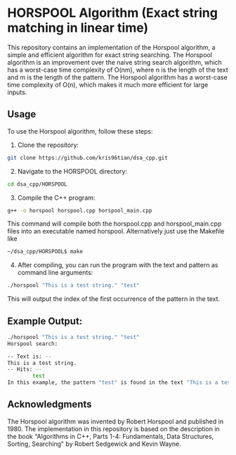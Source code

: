 # HORSPOOL Algorithm (Exact string matching in linear time)
This repository contains an implementation of the Horspool algorithm, a simple and efficient algorithm for exact string searching. The Horspool algorithm is an improvement over the naive string search algorithm, which has a worst-case time complexity of O(nm), where n is the length of the text and m is the length of the pattern. The Horspool algorithm has a worst-case time complexity of O(n), which makes it much more efficient for large inputs.

## Usage

To use the Horspool algorithm, follow these steps:

1. Clone the repository:
```bash
git clone https://github.com/kris96tian/dsa_cpp.git
```
2. Navigate to the HORSPOOL directory:
```bash
cd dsa_cpp/HORSPOOL
```
3. Compile the C++ program:
```bash
g++ -o horspool horspool.cpp horspool_main.cpp
```
This command will compile both the horspool.cpp and horspool_main.cpp files into an executable named horspool.
Alternatively just use the Makefile like 
```bash
~/dsa_cpp/HORSPOOL$ make
```
4. After compiling, you can run the program with the text and pattern as command line arguments:

```bash
./horspool "This is a test string." "test"
```

This will output the index of the first occurrence of the pattern in the text.

## Example Output:


```bash
./horspool "This is a test string." "test"
Horspool search:

-- Text is: --
This is a test string.
-- Hits: --
        test
In this example, the pattern "test" is found in the text "This is a test string." at index 8.
```

## Acknowledgments
The Horspool algorithm was invented by Robert Horspool and published in 1980. The implementation in this repository is based on the description in the book "Algorithms in C++, Parts 1-4: Fundamentals, Data Structures, Sorting, Searching" by Robert Sedgewick and Kevin Wayne.

